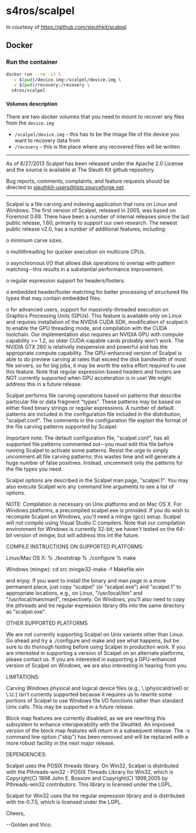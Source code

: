 # s4ros/scalpel

In courtesy of https://github.com/sleuthkit/scalpel

## Docker

### Run the container

```sh
docker run --rm -it \
  -v $(pwd)/device.img:/scalpel/device.img \
  -v $(pwd)/recovery:/recovery \
  s4ros/scalpel
```

#### Volumes description
There are two docker volumes that you need to mount to recover any files from the `device.img`

* `/scalpel/device.img` - this has to be the image file of the device you want to recovery data from
* `/recovery` - this is the place where any recovered files will be written

********************************************************************

As of 6/27/2013 Scalpel has been released under the Apache 2.0 License
and the source is available at The Sleuth Kit github repository.

Bug reports, comments, complaints, and feature requests should be
directed to sleuthkit-users@lists.sourceforge.net.

********************************************************************

Scalpel is a file carving and indexing application that runs on Linux
and Windows.  The first version of Scalpel, released in 2005, was
based on Foremost 0.69. There have been a number of internal releases
since the last public release, 1.60, primarily to support our own
research.  The newest public release v2.0, has a number of additional
features, including:

o minimum carve sizes.

o multithreading for quicker execution on multicore CPUs.

o asynchronous I/O that allows disk operations to overlap with pattern
matching--this results in a substantial performance improvement.

o regular expression support for headers/footers.

o embedded header/footer matching for better processing of structured
file types that may contain embedded files.

o for advanced users, support for massively-threaded execution on
Graphics Processing Units (GPUs).  This feature is available only on
Linux and requires installation of the NVIDIA CUDA SDK, modification
of scalpel.h to enable the GPU threading mode, and compilation with
the CUDA toolchain.  Our implementation also requires an NVIDIA GPU
with compute capability >= 1.2, so older CUDA-capable cards probably
won't work.  The NVIDIA GTX 260 is relatively inexpensive and powerful
and has the appropriate compute capability.  The GPU-enhanced version
of Scalpel is able to do preview carving at rates that exceed the disk
bandwidth of most file servers, so for big jobs, it may be worth the
extra effort required to use this feature.  Note that regular
expression-based headers and footers are NOT currently supported when
GPU acceleration is in use!  We might address this in a future
release.

Scalpel performs file carving operations based on patterns that
describe particular file or data fragment "types".  These patterns may
be based on either fixed binary strings or regular expressions.  A
number of default patterns are included in the configuration file
included in the distribution, "scalpel.conf".  The comments in the
configuration file explain the format of the file carving patterns
supported by Scalpel.

Important note: The default configuration file, "scalpel.conf", has
all supported file patterns commented out--you must edit this file
before running Scalpel to activate some patterns.  Resist the urge to
simply uncomment all file carving patterns; this wastes time and will
generate a huge number of false positives.  Instead, uncomment only
the patterns for the file types you need.

Scalpel options are described in the Scalpel man page, "scalpel.1".
You may also execute Scalpel w/o any command line arguments to see a
list of options.

NOTE: Compilation is necessary on Unix platforms and on Mac OS X.  For
Windows platforms, a precompiled scalpel.exe is provided.  If you do
wish to recompile Scalpel on Windows, you'll need a mingw (gcc)
setup. Scalpel will not compile using Visual Studio C compilers.  Note
that our compilation environment for Windows is currently 32-bit; we
haven't tested on the 64-bit version of mingw, but will address this
int the future.

COMPILE INSTRUCTIONS ON SUPPORTED PLATFORMS:

Linux/Mac OS X:
% ./bootstrap
% ./configure
% make

Windows (mingw):
cd src
mingw32-make -f Makefile.win


and enjoy.  If you want to install the binary and man page in a more
permanent place, just copy "scalpel" (or "scalpel.exe") and
"scalpel.1" to appropriate locations, e.g., on Linux, "/usr/local/bin"
and "/usr/local/man/man1", respectively.  On Windows, you'll also need
to copy the pthreads and tre regular expression library dlls into the
same directory as "scalpel.exe".


OTHER SUPPORTED PLATFORMS

We are not currently supporting Scalpel on Unix variants other than
Linux. Go ahead and try a ./configure and make and see what happens,
but be sure to do thorough testing before using Scalpel in production
work.  If you are interested in supporting a version of Scalpel on an
alternate platforms, please contact us.  If you are interested in
supporting a GPU-enhanced version of Scalpel on Windows, we are also
interesting in hearing from you.


LIMITATIONS:

Carving Windows physical and logical device files (e.g.,
\\.\physicaldrive0 or \\.\c:) isn't currently supported because it
requires us to rewrite some portions of Scalpel to use Windows file
I/O functions rather than standard Unix calls.  This may be supported
in a future release.

Block map features are currently disabled, as we are rewriting this
subsystem to enhance interoperability with the Sleuthkit.  An improved
version of the block map features will return in a subsequent release.
The -s command line option ("skip") has been removed and will be
replaced with a more robust facility in the next major release.


DEPENDENCIES:

Scalpel uses the POSIX threads library.  On Win32, Scalpel is
distributed with the Pthreads-win32 - POSIX Threads Library for Win32,
which is Copyright(C) 1998 John E. Bossom and Copyright(C) 1999,2005
by Pthreads-win32 contributors.  This library is licensed under the LGPL.

Scalpel for Win32 uses the tre regular expression library and is
distributed with tre-0.7.5, which is licensed under the LGPL.

Cheers,

--Golden and Vico.
